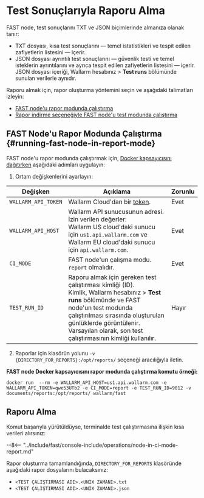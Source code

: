 [anchor-report-mode]:              #running-fast-node-in-report-mode

[doc-ci-mode-testing-report]:      ../poc/ci-mode-testing.md#deployment-of-a-fast-node-in-the-testing-mode
[doc-ci-mode-testing]:             ../poc/ci-mode-testing.md
[doc-get-token]:                   create-node.md
[deploy-docker-with-fast-node]:    ../qsg/deployment.md#4-deploy-the-fast-node-docker-container

# Test Sonuçlarıyla Raporu Alma

FAST node, test sonuçlarını TXT ve JSON biçimlerinde almanıza olanak tanır:

* TXT dosyası, kısa test sonuçlarını — temel istatistikleri ve tespit edilen zafiyetlerin listesini — içerir.
* JSON dosyası ayrıntılı test sonuçlarını — güvenlik testi ve temel isteklerin ayrıntılarını ve ayrıca tespit edilen zafiyetlerin listesini — içerir. JSON dosyası içeriği, Wallarm hesabınız > **Test runs** bölümünde sunulan verilerle aynıdır.

Raporu almak için, rapor oluşturma yöntemini seçin ve aşağıdaki talimatları izleyin:

* [FAST node'u rapor modunda çalıştırma][anchor-report-mode]
* [Rapor indirme seçeneğiyle FAST node'u test modunda çalıştırma][doc-ci-mode-testing-report]

## FAST Node'u Rapor Modunda Çalıştırma {#running-fast-node-in-report-mode}

FAST node'u rapor modunda çalıştırmak için, [Docker kapsayıcısını dağıtırken][deploy-docker-with-fast-node] aşağıdaki adımları uygulayın:

<ol start="1"><li>Ortam değişkenlerini ayarlayın:</li></ol>

| Değişken           	| Açıklama 	| Zorunlu 	|
|--------------------	| --------	| -----------	|
| `WALLARM_API_TOKEN`  	| Wallarm Cloud'dan bir [token][doc-get-token]. | Evet |
| `WALLARM_API_HOST`   	| Wallarm API sunucusunun adresi. <br>İzin verilen değerler: <br>Wallarm US cloud'daki sunucu için `us1.api.wallarm.com` ve <br>Wallarm EU cloud'daki sunucu için `api.wallarm.com`.| Evet |
| `CI_MODE`            	| FAST node'un çalışma modu.<br>`report` olmalıdır. | Evet |
| `TEST_RUN_ID`      	| Raporu almak için gereken test çalıştırması kimliği (ID).<br>Kimlik, Wallarm hesabınız > **Test runs** bölümünde ve FAST node'un test modunda çalıştırılması sırasında oluşturulan günlüklerde görüntülenir.<br>Varsayılan olarak, son test çalıştırmasının kimliği kullanılır. | Hayır |

<ol start="2"><li>Raporlar için klasörün yolunu <code>-v {DIRECTORY_FOR_REPORTS}:/opt/reports/</code> seçeneği aracılığıyla iletin.</li></ol>

**FAST node Docker kapsayıcısını rapor modunda çalıştırma komutu örneği:**

```
docker run  --rm -e WALLARM_API_HOST=us1.api.wallarm.com -e WALLARM_API_TOKEN=qwe53UTb2 -e CI_MODE=report -e TEST_RUN_ID=9012 -v documents/reports:/opt/reports/ wallarm/fast
```

## Raporu Alma

Komut başarıyla yürütüldüyse, terminalde test çalıştırmasına ilişkin kısa verileri alırsınız:

--8<-- "../include/fast/console-include/operations/node-in-ci-mode-report.md"

Rapor oluşturma tamamlandığında, `DIRECTORY_FOR_REPORTS` klasöründe aşağıdaki rapor dosyalarını bulacaksınız:

* `<TEST ÇALIŞTIRMASI ADI>.<UNIX ZAMANI>.txt`
* `<TEST ÇALIŞTIRMASI ADI>.<UNIX ZAMANI>.json`